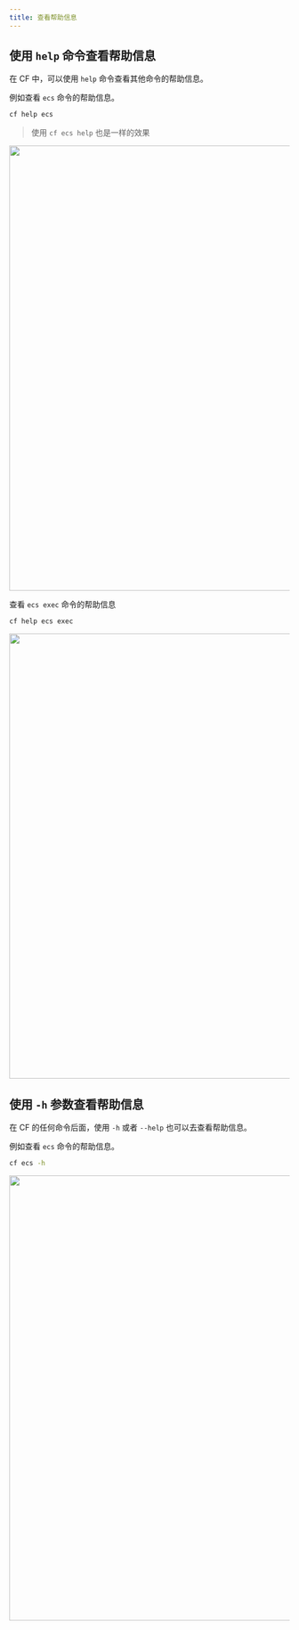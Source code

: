 ```yaml
---
title: 查看帮助信息
---
```


## 使用 `help` 命令查看帮助信息

在 CF 中，可以使用 `help` 命令查看其他命令的帮助信息。

例如查看 `ecs` 命令的帮助信息。

```bash
cf help ecs
```

> 使用 `cf ecs help` 也是一样的效果

   <img width="800" src="/img/1656649040.png">

查看 `ecs exec` 命令的帮助信息

```bash
cf help ecs exec
```

   <img width="800" src="/img/1656649250.png">

## 使用 `-h` 参数查看帮助信息

在 CF 的任何命令后面，使用 `-h` 或者 `--help` 也可以去查看帮助信息。

例如查看 `ecs` 命令的帮助信息。

```bash
cf ecs -h
```

   <img width="800" src="/img/1656649359.png">

<Vssue />

<script>
export default {
    mounted () {
      this.$page.lastUpdated = "2022年7月1日"
    }
  }
</script>